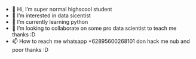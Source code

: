 - 👋 Hi, I’m super normal highscool student
- 👀 I’m interested in data sicentist
- 🌱 I’m currently learning python
- 💞️ I’m looking to collaborate on some pro data scientist to teach me thanks :D
- 📫 How to reach me whatsapp +62895600268101 don hack me nub and poor thanks :D

<!---
iwanttobepr0/iwanttobepr0 is a ✨ special ✨ repository because its `README.md` (this file) appears on your GitHub profile.
You can click the Preview link to take a look at your changes.
--->
